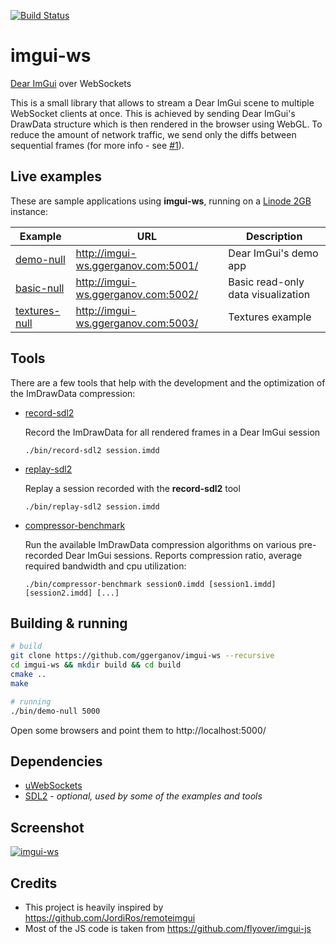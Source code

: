  [![Build Status](https://travis-ci.org/ggerganov/imgui-ws.svg?branch=master)](https://travis-ci.org/ggerganov/imgui-ws?branch=master)

# imgui-ws

[Dear ImGui](https://github.com/ocornut/imgui) over WebSockets

This is a small library that allows to stream a Dear ImGui scene to multiple WebSocket clients at once. This is achieved by sending Dear ImGui's DrawData structure which is then rendered in the browser using WebGL. To reduce the amount of network traffic, we send only the diffs between sequential frames (for more info - see [#1](../../issues/1/)).

## Live examples

These are sample applications using **imgui-ws**, running on a [Linode 2GB](https://www.linode.com/pricing) instance:

| Example | URL | Description |
| ------- | --- | ----------- |
| [demo-null](https://github.com/ggerganov/imgui-ws/tree/master/examples/demo-null) | http://imgui-ws.ggerganov.com:5001/ | Dear ImGui's demo app |
| [basic-null](https://github.com/ggerganov/imgui-ws/tree/master/examples/basic-null) | http://imgui-ws.ggerganov.com:5002/ | Basic read-only data visualization |
| [textures-null](https://github.com/ggerganov/imgui-ws/tree/master/examples/textures-null) | http://imgui-ws.ggerganov.com:5003/ | Textures example |

## Tools

There are a few tools that help with the development and the optimization of the ImDrawData compression:

- [record-sdl2](https://github.com/ggerganov/imgui-ws/tree/master/tools/record-sdl2)

  Record the ImDrawData for all rendered frames in a Dear ImGui session

      ./bin/record-sdl2 session.imdd

- [replay-sdl2](https://github.com/ggerganov/imgui-ws/tree/master/tools/replay-sdl2)

  Replay a session recorded with the **record-sdl2** tool

      ./bin/replay-sdl2 session.imdd

- [compressor-benchmark](https://github.com/ggerganov/imgui-ws/tree/master/tools/compressor-benchmark)

  Run the available ImDrawData compression algorithms on various pre-recorded Dear ImGui sessions. Reports compression ratio, average required bandwidth and cpu utilization:

      ./bin/compressor-benchmark session0.imdd [session1.imdd] [session2.imdd] [...]

## Building & running

```bash
# build
git clone https://github.com/ggerganov/imgui-ws --recursive
cd imgui-ws && mkdir build && cd build
cmake ..
make

# running
./bin/demo-null 5000
```

Open some browsers and point them to http://localhost:5000/

## Dependencies

 - [uWebSockets](https://github.com/uNetworking/uWebSockets)
 - [SDL2](https://www.libsdl.org) - *optional, used by some of the examples and tools*

## Screenshot 

 <a href="https://i.imgur.com/TVxj8cf.png" target="_blank">![imgui-ws](https://i.imgur.com/TVxj8cf.png)</a>

## Credits
 - This project is heavily inspired by https://github.com/JordiRos/remoteimgui
 - Most of the JS code is taken from https://github.com/flyover/imgui-js
